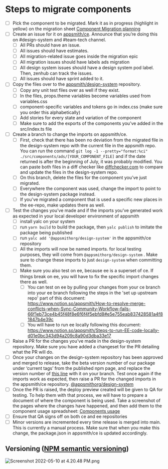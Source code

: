 # Steps to migrate components

- [ ]  Pick the component to be migrated. Mark it as in progress (highlight in yellow) on the migration sheet [Component Migration planning](https://docs.google.com/spreadsheets/d/1pcIMvGwknhbjnG1yxKH2UnRIOPwW5lw_xiFxrJdb1E8/edit?usp=drivesdk)
- [ ]  Create an issue for it on [appsmith/ce](http://github.com/appsmithorg/appsmith). Announce that you’re doing this on #design-system and #team-tech channel.
    - [ ] All PRs should have an issue.
    - [ ] All issues should have estimates.
    - [ ] All migration-related issue goes inside the migration epic
    - [ ] All migration issues should have labels ads migration
    - [ ] All design system issues should have a design system pod label. Then, zenhub can track the issues.
    - [ ] All issues should have sprint added to it.
- [ ]  Copy the files over to the [appsmith/design-system](http://github.com/appsmithorg/design-system/) repository.
    - [ ]  Copy any unit test files over as well if they exist.
    - [ ]  In the files, props.theme variables become variables used from variables.css
    - [ ]  component-specific variables and tokens go in index.css (make sure you order this alphabetically)
    - [ ]  Add stories for every state and variation of the component
    - [ ]  Make sure to add the exports of the components you’ve added in the src/index.ts file
- [ ]  Create a branch to change the imports on appsmith/ce.
    - [ ]  First, check that there has been no deviation from the migrated file in the design-system repo with the current file in the appsmith repo. You can run the command `git log -1 --pretty="format:%ci" ./src/components/ads/[YOUR_COMPONENT_FILE]` and if the date returned is after the beginning of July, it was probably modified. You can paste both files in a diff checker like [diffchecker.com](diffchecker.com) to compare and update the files in the design-system repo.
    - [ ]  On this branch, delete the files for the component you’ve just migrated.
    - [ ]  Everywhere the component was used, change the import to point to the design-system package instead.
    - [ ] If you've migrated a component that is used a specific new places in the ee-repo, make updates there as well.
- [ ]  Test the changes you’ve made and if the imports you’ve generated work as expected in your local developer environment of appsmith
    - [ ]  install yalc on your system
    - [ ]  run `yarn build` to build the package, then `yalc publish` to imitate the package being published
    - [ ]  run `yalc add '@appsmithorg/design-system'` in the appsmith/ce repository
    - [ ]  All the imports will now be named imports. for local testing purposes, they will come from `@appsmithorg/design-system` . Make sure to change these imports to just `design-system` when committing them.
    - [ ]  Make sure you also test on ee, because ee is a superset of ce. If things break on ee, you will have to fix the specific import changes there as well.
        - [ ]  You can test on ee by pulling your changes from your ce branch into your ee branch following the steps in the 'set up upstream repo' part of this document: https://www.notion.so/appsmith/How-to-resolve-merge-conflicts-when-Sync-Community-Workflow-fails-66f1eb73ce4b45f48f8e6f6f4f5ebfd8#e5e755eab837428581a4f81847b4e39c
        - [ ]  You will have to run ee locally following this document: https://www.notion.so/appsmith/Steps-to-run-EE-code-locally-d01e0bc343d94a209c8a90d3dba33e17
- [ ]  Raise a PR for the changes you’ve made in the design-system repository. Make sure you have added a changeset for the PR detailing what the PR will do.
- [ ]  Once your changes on the design-system repository has been approved and merged to release, take the beta version number of our package under ‘current tags’ from the published npm page, and replace the version number of [this line](https://github.com/appsmithorg/appsmith/blob/8428ae506a02ec477027b82936ff003c0c53cafb/app/client/package.json#L48) with it on your branch. Test once again if the imports work as expected, then raise a PR for the changed imports in the appsmith/ce repository. [@appsmithorg/design-system](https://www.npmjs.com/package/@appsmithorg/design-system)
- [ ]  Once the PR is raised, the deploy preview created will be given to QA for testing. To help them with that process, we will have to prepare a document of where the component is being used. Take a screenshot of the pages where the changes have happened, and then add them to the component usage spreadsheet: [Components usage](https://docs.google.com/spreadsheets/d/1np7jQdiQa0nyryOBnNa927NkGDplG9M2gb7qnoZIIyM/edit?usp=drivesdk)
- [ ]  Ensure that QA signs off on both ce and ee repositories
- [ ]  Minor versions are incremented every time release is merged into main. This is currently a manual process. Make sure that when you make this change, the package.json in appsmith/ce is updated accordingly.

## **Versioning ([NPM semantic versioning](https://docs.npmjs.com/about-semantic-versioning))**

![Screenshot 2022-05-10 at 4.20.48 PM.png](https://s3-us-west-2.amazonaws.com/secure.notion-static.com/ba1bcd19-e767-4f2b-bc37-1037451f0cc6/Screenshot_2022-05-10_at_4.20.48_PM.png)
